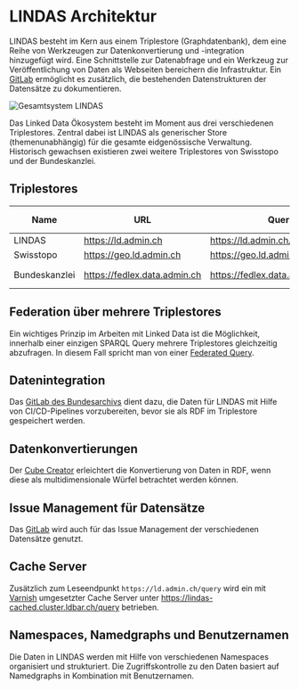 # LINDAS Architektur

LINDAS besteht im Kern aus einem Triplestore (Graphdatenbank), dem eine Reihe von Werkzeugen zur Datenkonvertierung und -integration hinzugefügt wird. Eine Schnittstelle zur Datenabfrage und ein Werkzeug zur Veröffentlichung von Daten als Webseiten bereichern die Infrastruktur. Ein [GitLab](https://gitlab.ldbar.ch/) ermöglicht es zusätzlich, die bestehenden Datenstrukturen der Datensätze zu dokumentieren.

![Gesamtsystem LINDAS](/static-assets/img/architecture-DE.jpg)

Das Linked Data Ökosystem besteht im Moment aus drei verschiedenen Triplestores. Zentral dabei ist LINDAS als generischer Store (themenunabhängig) für die gesamte eidgenössische Verwaltung. Historisch gewachsen existieren zwei weitere Triplestores von Swisstopo und der Bundeskanzlei.

## Triplestores

| Name          | URL                          | Query Endpoint                              | SPARQL Endpoint                           | Technisches Produkt                                      |
|---------------|------------------------------|---------------------------------------------|-------------------------------------------|----------------------------------------------------------|
| LINDAS        | https://ld.admin.ch          | https://ld.admin.ch/query                   | https://ld.admin.ch/sparql                | [Stardog](https://www.stardog.com/platform/)             |
| Swisstopo     | https://geo.ld.admin.ch      | https://geo.ld.admin.ch/query               | https://geo.ld.admin.ch/sparql            | [Fuseki](https://jena.apache.org/documentation/fuseki2/) |
| Bundeskanzlei | https://fedlex.data.admin.ch | https://fedlex.data.admin.ch/sparqlendpoint | https://fedlex.data.admin.ch/de-CH/sparql | [Virtuoso](https://virtuoso.openlinksw.com/)             |


## Federation über mehrere Triplestores

Ein wichtiges Prinzip im Arbeiten mit Linked Data ist die Möglichkeit, innerhalb einer einzigen SPARQL Query mehrere Triplestores gleichzeitig abzufragen. In diesem Fall spricht man von einer [Federated Query](https://www.w3.org/TR/sparql11-federated-query/).

## Datenintegration

Das [GitLab des Bundesarchivs](https://gitlab.ldbar.ch/) dient dazu, die Daten für LINDAS mit Hilfe von CI/CD-Pipelines vorzubereiten, bevor sie als RDF im Triplestore gespeichert werden.

## Datenkonvertierungen

Der [Cube Creator](/about/tools#content-cube-creator) erleichtert die Konvertierung von Daten in RDF, wenn diese als multidimensionale Würfel betrachtet werden können.

## Issue Management für Datensätze

Das [GitLab](https://gitlab.ldbar.ch/) wird auch für das Issue Management der verschiedenen Datensätze genutzt.

## Cache Server

Zusätzlich zum Leseendpunkt `https://ld.admin.ch/query` wird ein mit [Varnish](https://varnish-cache.org/) umgesetzter Cache Server unter https://lindas-cached.cluster.ldbar.ch/query betrieben.

## Namespaces, Namedgraphs und Benutzernamen

Die Daten in LINDAS werden mit Hilfe von verschiedenen Namespaces organisiert und strukturiert. Die Zugriffskontrolle zu den Daten basiert auf Namedgraphs in Kombination mit Benutzernamen.
